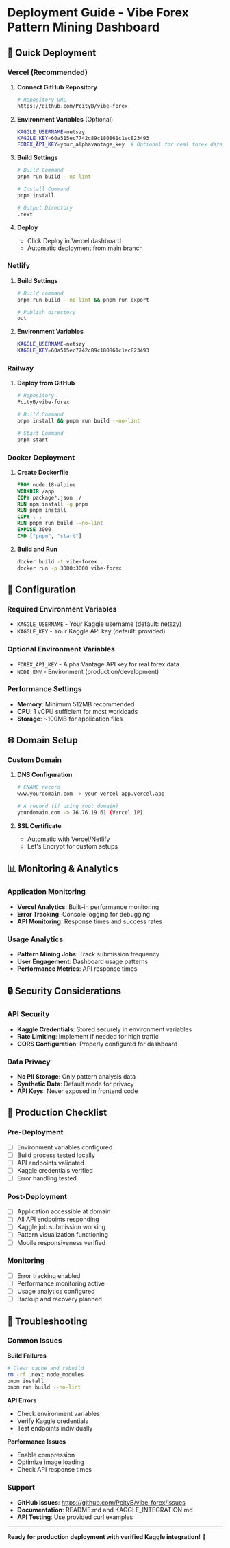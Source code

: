 # Deployment Guide - Vibe Forex Pattern Mining Dashboard

## 🚀 Quick Deployment

### Vercel (Recommended)
1. **Connect GitHub Repository**
   ```bash
   # Repository URL
   https://github.com/PcityB/vibe-forex
   ```

2. **Environment Variables** (Optional)
   ```bash
   KAGGLE_USERNAME=netszy
   KAGGLE_KEY=60a515ec7742c89c180861c1ec823493
   FOREX_API_KEY=your_alphavantage_key  # Optional for real forex data
   ```

3. **Build Settings**
   ```bash
   # Build Command
   pnpm run build --no-lint
   
   # Install Command  
   pnpm install
   
   # Output Directory
   .next
   ```

4. **Deploy**
   - Click Deploy in Vercel dashboard
   - Automatic deployment from main branch

### Netlify
1. **Build Settings**
   ```bash
   # Build command
   pnpm run build --no-lint && pnpm run export
   
   # Publish directory
   out
   ```

2. **Environment Variables**
   ```bash
   KAGGLE_USERNAME=netszy
   KAGGLE_KEY=60a515ec7742c89c180861c1ec823493
   ```

### Railway
1. **Deploy from GitHub**
   ```bash
   # Repository
   PcityB/vibe-forex
   
   # Build Command
   pnpm install && pnpm run build --no-lint
   
   # Start Command
   pnpm start
   ```

### Docker Deployment
1. **Create Dockerfile**
   ```dockerfile
   FROM node:18-alpine
   WORKDIR /app
   COPY package*.json ./
   RUN npm install -g pnpm
   RUN pnpm install
   COPY . .
   RUN pnpm run build --no-lint
   EXPOSE 3000
   CMD ["pnpm", "start"]
   ```

2. **Build and Run**
   ```bash
   docker build -t vibe-forex .
   docker run -p 3000:3000 vibe-forex
   ```

## 🔧 Configuration

### Required Environment Variables
- `KAGGLE_USERNAME` - Your Kaggle username (default: netszy)
- `KAGGLE_KEY` - Your Kaggle API key (default: provided)

### Optional Environment Variables  
- `FOREX_API_KEY` - Alpha Vantage API key for real forex data
- `NODE_ENV` - Environment (production/development)

### Performance Settings
- **Memory**: Minimum 512MB recommended
- **CPU**: 1 vCPU sufficient for most workloads
- **Storage**: ~100MB for application files

## 🌐 Domain Setup

### Custom Domain
1. **DNS Configuration**
   ```bash
   # CNAME record
   www.yourdomain.com -> your-vercel-app.vercel.app
   
   # A record (if using root domain)
   yourdomain.com -> 76.76.19.61 (Vercel IP)
   ```

2. **SSL Certificate**
   - Automatic with Vercel/Netlify
   - Let's Encrypt for custom setups

## 📊 Monitoring & Analytics

### Application Monitoring
- **Vercel Analytics**: Built-in performance monitoring
- **Error Tracking**: Console logging for debugging
- **API Monitoring**: Response times and success rates

### Usage Analytics
- **Pattern Mining Jobs**: Track submission frequency
- **User Engagement**: Dashboard usage patterns
- **Performance Metrics**: API response times

## 🔒 Security Considerations

### API Security
- **Kaggle Credentials**: Stored securely in environment variables
- **Rate Limiting**: Implement if needed for high traffic
- **CORS Configuration**: Properly configured for dashboard

### Data Privacy
- **No PII Storage**: Only pattern analysis data
- **Synthetic Data**: Default mode for privacy
- **API Keys**: Never exposed in frontend code

## 🎯 Production Checklist

### Pre-Deployment
- [ ] Environment variables configured
- [ ] Build process tested locally
- [ ] API endpoints validated
- [ ] Kaggle credentials verified
- [ ] Error handling tested

### Post-Deployment
- [ ] Application accessible at domain
- [ ] All API endpoints responding
- [ ] Kaggle job submission working
- [ ] Pattern visualization functioning
- [ ] Mobile responsiveness verified

### Monitoring
- [ ] Error tracking enabled
- [ ] Performance monitoring active
- [ ] Usage analytics configured
- [ ] Backup and recovery planned

## 🐛 Troubleshooting

### Common Issues

**Build Failures**
```bash
# Clear cache and rebuild
rm -rf .next node_modules
pnpm install
pnpm run build --no-lint
```

**API Errors**
- Check environment variables
- Verify Kaggle credentials
- Test endpoints individually

**Performance Issues**  
- Enable compression
- Optimize image loading
- Check API response times

### Support
- **GitHub Issues**: https://github.com/PcityB/vibe-forex/issues
- **Documentation**: README.md and KAGGLE_INTEGRATION.md
- **API Testing**: Use provided curl examples

---

**Ready for production deployment with verified Kaggle integration! 🚀**
